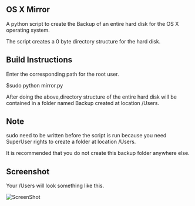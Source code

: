 ## OS X Mirror

A python script to create the Backup of an entire hard disk for the OS X operating system.

The script creates a 0 byte directory structure for the hard disk.


## Build Instructions

Enter the corresponding path for the root user.

$sudo python mirror.py 

After doing the above,directory structure of the entire hard disk will be contained in a folder named Backup created at location /Users.


## Note

sudo need to be written before the script is run because you need SuperUser rights to create a folder at location /Users.

It is recommended that you do not create this backup folder anywhere else.


## Screenshot

Your /Users will look something like this.

![ScreenShot](photo.png)